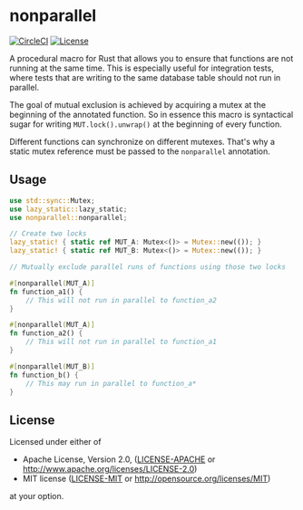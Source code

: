 # nonparallel

[![CircleCI][circle-ci-badge]][circle-ci]
[![License][license-badge]][license]

A procedural macro for Rust that allows you to ensure that functions are not
running at the same time. This is especially useful for integration tests,
where tests that are writing to the same database table should not run in
parallel.

The goal of mutual exclusion is achieved by acquiring a mutex at the beginning
of the annotated function. So in essence this macro is syntactical sugar for
writing `MUT.lock().unwrap()` at the beginning of every function.

Different functions can synchronize on different mutexes. That's why a
static mutex reference must be passed to the `nonparallel` annotation.


## Usage

```rust
use std::sync::Mutex;
use lazy_static::lazy_static;
use nonparallel::nonparallel;

// Create two locks
lazy_static! { static ref MUT_A: Mutex<()> = Mutex::new(()); }
lazy_static! { static ref MUT_B: Mutex<()> = Mutex::new(()); }

// Mutually exclude parallel runs of functions using those two locks

#[nonparallel(MUT_A)]
fn function_a1() {
    // This will not run in parallel to function_a2
}

#[nonparallel(MUT_A)]
fn function_a2() {
    // This will not run in parallel to function_a1
}

#[nonparallel(MUT_B)]
fn function_b() {
    // This may run in parallel to function_a*
}
```


## License

Licensed under either of

 * Apache License, Version 2.0, ([LICENSE-APACHE](LICENSE-APACHE) or
   http://www.apache.org/licenses/LICENSE-2.0)
 * MIT license ([LICENSE-MIT](LICENSE-MIT) or
   http://opensource.org/licenses/MIT)

at your option.

<!-- Badges -->
[circle-ci]: https://circleci.com/gh/dbrgn/nonparallel/tree/master
[circle-ci-badge]: https://circleci.com/gh/dbrgn/nonparallel/tree/master.svg?style=shield
[license]: https://github.com/dbrgn/nonparallel#license
[license-badge]: https://img.shields.io/badge/License-Apache%202.0%20%2f%20MIT-blue.svg
